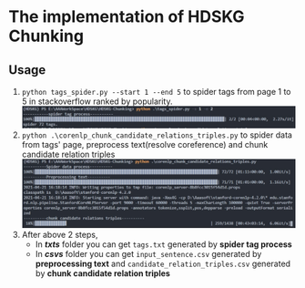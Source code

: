 # The implementation of HDSKG Chunking

## Usage
1. `python tags_spider.py --start 1 --end 5`
   to spider tags from page 1 to 5 in stackoverflow ranked by popularity.
   <!-- <div align="center">
      <img src="../res/img/spider-tags.jpg" width = "80%" alt="spider-tags" align=center />
    </div> -->
    ![spider-tags](../res/img/spider-tags.jpg)
2. `python .\corenlp_chunk_candidate_relations_triples.py`
   to spider data from tags' page, preprocess text(resolve coreference) and chunk candidate relation triples
   <!-- <div align="center">
      <img src="../res/img/chunk-candidate-relation-triples.jpg" width = "80%" alt="chunk-crt" align=center />
    </div> -->
    ![chunk-crt](../res/img/chunk-candidate-relation-triples.jpg)
3. After above 2 steps,
   - In ___txts___ folder you can get `tags.txt` generated by __spider tag process__ 
   - In ___csvs___ folder you can get `input_sentence.csv` generated by __preprocessing text__ and `candidate_relation_triples.csv` generated by __chunk candidate relation triples__